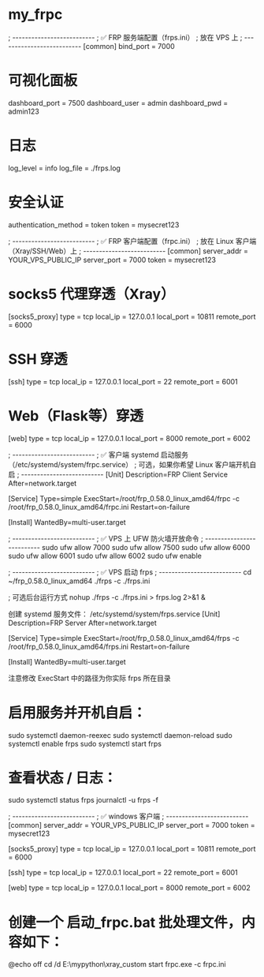 # my_frpc

; --------------------------
; ✅ FRP 服务端配置（frps.ini）
; 放在 VPS 上
; --------------------------
[common]
bind_port = 7000

# 可视化面板
dashboard_port = 7500
dashboard_user = admin
dashboard_pwd = admin123

# 日志
log_level = info
log_file = ./frps.log

# 安全认证
authentication_method = token
token = mysecret123


; --------------------------
; ✅ FRP 客户端配置（frpc.ini）
; 放在 Linux 客户端（Xray/SSH/Web）上
; --------------------------
[common]
server_addr = YOUR_VPS_PUBLIC_IP
server_port = 7000
token = mysecret123

# socks5 代理穿透（Xray）
[socks5_proxy]
type = tcp
local_ip = 127.0.0.1
local_port = 10811
remote_port = 6000

# SSH 穿透
[ssh]
type = tcp
local_ip = 127.0.0.1
local_port = 22
remote_port = 6001

# Web（Flask等）穿透
[web]
type = tcp
local_ip = 127.0.0.1
local_port = 8000
remote_port = 6002


; --------------------------
; ✅ 客户端 systemd 启动服务（/etc/systemd/system/frpc.service）
; 可选，如果你希望 Linux 客户端开机自启
; --------------------------
[Unit]
Description=FRP Client Service
After=network.target

[Service]
Type=simple
ExecStart=/root/frp_0.58.0_linux_amd64/frpc -c /root/frp_0.58.0_linux_amd64/frpc.ini
Restart=on-failure

[Install]
WantedBy=multi-user.target


; --------------------------
; ✅ VPS 上 UFW 防火墙开放命令
; --------------------------
sudo ufw allow 7000
sudo ufw allow 7500
sudo ufw allow 6000
sudo ufw allow 6001
sudo ufw allow 6002
sudo ufw enable

; --------------------------
; ✅ VPS 启动 frps
; --------------------------
cd ~/frp_0.58.0_linux_amd64
./frps -c ./frps.ini

; 可选后台运行方式
nohup ./frps -c ./frps.ini > frps.log 2>&1 &

创建 systemd 服务文件：
/etc/systemd/system/frps.service
[Unit]
Description=FRP Server
After=network.target

[Service]
Type=simple
ExecStart=/root/frp_0.58.0_linux_amd64/frps -c /root/frp_0.58.0_linux_amd64/frps.ini
Restart=on-failure

[Install]
WantedBy=multi-user.target

注意修改 ExecStart 中的路径为你实际 frps 所在目录

# 启用服务并开机自启：
sudo systemctl daemon-reexec
sudo systemctl daemon-reload
sudo systemctl enable frps
sudo systemctl start frps

# 查看状态 / 日志：
sudo systemctl status frps
journalctl -u frps -f


; --------------------------
; ✅ windows 客户端
; --------------------------
[common]
server_addr = YOUR_VPS_PUBLIC_IP
server_port = 7000
token = mysecret123

[socks5_proxy]
type = tcp
local_ip = 127.0.0.1
local_port = 10811
remote_port = 6000

[ssh]
type = tcp
local_ip = 127.0.0.1
local_port = 22
remote_port = 6001

[web]
type = tcp
local_ip = 127.0.0.1
local_port = 8000
remote_port = 6002

# 创建一个 启动_frpc.bat 批处理文件，内容如下：
@echo off
cd /d E:\mypython\xray_custom
start frpc.exe -c frpc.ini
